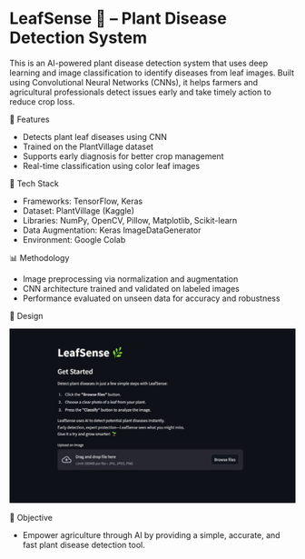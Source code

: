 # LeafSense 🌿 – Plant Disease Detection System

This is an AI-powered plant disease detection system that uses deep learning and image classification to identify diseases from leaf images. Built using Convolutional Neural Networks (CNNs), it helps farmers and agricultural professionals detect issues early and take timely action to reduce crop loss.

🚀 Features

- Detects plant leaf diseases using CNN
- Trained on the PlantVillage dataset
- Supports early diagnosis for better crop management
- Real-time classification using color leaf images


🧠 Tech Stack

- Frameworks: TensorFlow, Keras
- Dataset: PlantVillage (Kaggle)
- Libraries: NumPy, OpenCV, Pillow, Matplotlib, Scikit-learn
- Data Augmentation: Keras ImageDataGenerator
- Environment: Google Colab

📊 Methodology

- Image preprocessing via normalization and augmentation
- CNN architecture trained and validated on labeled images
- Performance evaluated on unseen data for accuracy and robustness


🌆 Design

<a href="https://huggingface.co/spaces/Avishek23/LeafSense" target="_blank"><img src="/screenshots/1_HomePage.jpg" style="max-width: 100%;"></a>


🎯 Objective
- Empower agriculture through AI by providing a simple, accurate, and fast plant disease detection tool.
